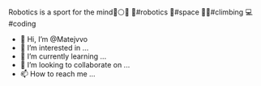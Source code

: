 Robotics is a sport for the mind🔺⚪️🔷 🤖#robotics 🚀#space 🧗‍♀️#climbing 💻#coding

- 👋 Hi, I’m @Matejvvo
- 👀 I’m interested in ...
- 🌱 I’m currently learning ...
- 💞️ I’m looking to collaborate on ...
- 📫 How to reach me ...

<!---
Matejvvo/Matejvvo is a ✨ special ✨ repository because its `README.md` (this file) appears on your GitHub profile.
You can click the Preview link to take a look at your changes.
--->
